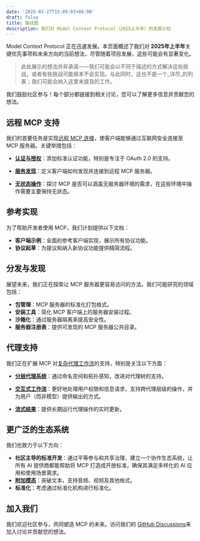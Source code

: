 ```yaml
---
date: '2025-03-27T15:09:03+08:00'
draft: false
title: 路线图
description: 我们对 Model Context Protocol（2025上半年）的发展计划
---
```


Model Context Protocol 正在迅速发展。本页面概述了我们对 **2025年上半年**关键优先事项和未来方向的当前想法，尽管随着项目发展，这些可能会有显著变化。

> 此处展示的想法并非承诺——我们可能会以不同于描述的方式解决这些挑战，或者有些挑战可能根本不会实现。与此同时，这也不是一个_详尽_的列表；我们可能会纳入这里未提及的工作。

我们鼓励社区参与！每个部分都链接到相关讨论，您可以了解更多信息并贡献您的想法。

## 远程 MCP 支持

我们的首要任务是实现[远程 MCP 连接](https://github.com/modelcontextprotocol/specification/discussions/102)，使客户端能够通过互联网安全连接至 MCP 服务器。关键举措包括：

- [**认证与授权**](https://github.com/modelcontextprotocol/specification/discussions/64)：添加标准认证功能，特别是专注于 OAuth 2.0 的支持。

- [**服务发现**](https://github.com/modelcontextprotocol/specification/discussions/69)：定义客户端如何发现并连接到远程 MCP 服务器。

- [**无状态操作**](https://github.com/modelcontextprotocol/specification/discussions/102)：探讨 MCP 是否可以涵盖无服务器环境的需求，在这些环境中操作需要主要保持无状态。

## 参考实现

为了帮助开发者使用 MCP，我们计划提供以下文档：

- **客户端示例**：全面的参考客户端实现，展示所有协议功能。
- **协议起草**：为提议和纳入新协议功能提供精简流程。

## 分发与发现

展望未来，我们正在探索让 MCP 服务器更容易访问的方法。我们可能研究的领域包括：

- **包管理**：MCP 服务器的标准化打包格式。
- **安装工具**：简化 MCP 客户端上的服务器安装过程。
- **沙箱化**：通过服务器隔离来提高安全性。
- **服务器注册表**：提供可发现的 MCP 服务器公共目录。

## 代理支持

我们正在扩展 MCP 对[复杂代理工作流](https://github.com/modelcontextprotocol/specification/discussions/111)的支持，特别是关注以下方面：

- [**分层代理系统**](https://github.com/modelcontextprotocol/specification/discussions/94)：通过命名空间和拓扑感知，改进对代理树的支持。

- [**交互式工作流**](https://github.com/modelcontextprotocol/specification/issues/97)：更好地处理用户权限和信息请求，支持跨代理层级的操作，并为用户（而非模型）提供输出的方式。

- [**流式结果**](https://github.com/modelcontextprotocol/specification/issues/117)：提供长期运行代理操作的实时更新。

## 更广泛的生态系统

我们也致力于以下方向：

- **社区主导的标准开发**：通过平等参与和共享治理，建立一个协作生态系统，让所有 AI 提供商都能帮助将 MCP 打造成开放标准，确保其满足多样化的 AI 应用和使用场景需求。
- [**附加模态**](https://github.com/modelcontextprotocol/specification/discussions/88)：突破文本，支持音频、视频及其他格式。
- **标准化**：考虑通过标准化机构进行标准化。

## 加入我们

我们欢迎社区参与，共同塑造 MCP 的未来。访问我们的 [GitHub Discussions](https://github.com/orgs/modelcontextprotocol/discussions)来加入讨论并贡献您的想法。
